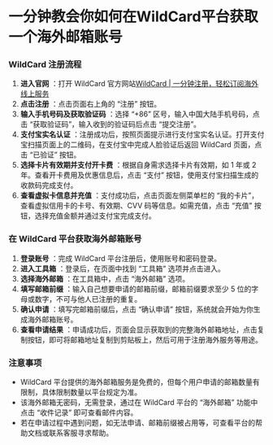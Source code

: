 # 一分钟教会你如何在WildCard平台获取一个海外邮箱账号

### WildCard 注册流程

1. **进入官网** ：打开 WildCard 官方网站[WildCard | 一分钟注册，轻松订阅海外线上服务](https://bewildcard.com/i/MASK)
2. **点击注册** ：点击页面右上角的 “注册” 按钮。
3. **输入手机号码及获取验证码** ：选择 “+86” 区号，输入中国大陆手机号码，点击 “获取验证码”，输入收到的验证码后点击 “提交注册”。
4. **支付宝实名认证** ：注册成功后，按照页面提示进行支付宝实名认证。打开支付宝扫描页面上的二维码，在支付宝中完成人脸验证后返回 WildCard 页面，点击 “已验证” 按钮。
5. **选择卡片有效期并支付开卡费** ：根据自身需求选择卡片有效期，如 1 年或 2 年。查看开卡费用及优惠信息后，点击 “支付” 按钮，使用支付宝扫描生成的收款码完成支付。
6. **查看虚拟卡信息并充值** ：支付成功后，点击页面左侧菜单栏的 “我的卡片”，查看虚拟信用卡的卡号、有效期、CVV 码等信息。如需充值，点击 “充值” 按钮，选择充值金额并通过支付宝完成支付。

### 在 WildCard 平台获取海外邮箱账号

1. **登录账号** ：完成 WildCard 平台注册后，使用账号和密码登录。
2. **进入工具箱** ：登录后，在页面中找到 “工具箱” 选项并点击进入。
3. **选择海外邮箱** ：在工具箱中，点击 “海外邮箱” 选项。
4. **填写邮箱前缀** ：输入自己想要申请的邮箱前缀，邮箱前缀要求至少 5 位的字母或数字，不可与他人已注册的重复。
5. **确认申请** ：填写完邮箱前缀后，点击 “确认申请” 按钮，系统就会开始为你生成海外邮箱账号。
6. **查看申请结果** ：申请成功后，页面会显示获取到的完整海外邮箱地址，点击复制按钮，即可将邮箱地址复制到剪贴板上，然后可用于注册海外服务等用途。

### 注意事项

- WildCard 平台提供的海外邮箱服务是免费的，但每个用户申请的邮箱数量有限制，具体限制数量以平台规定为准。
- 该海外邮箱无密码，无需登录，通过在 WildCard 平台的 “海外邮箱” 功能中点击 “收件记录” 即可查看邮件内容。
- 若在申请过程中遇到问题，如无法申请、邮箱前缀被占用等，可查看平台的帮助文档或联系客服寻求帮助。
